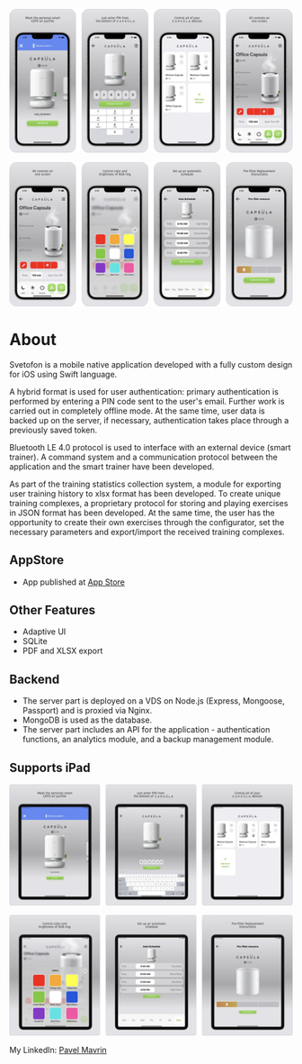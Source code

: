 ![Capsula Link](https://github.com/mavrinpn/Capsula-Link-App/raw/main/Capsula-Link-iPhone-1.png)

![Capsula Link](https://github.com/mavrinpn/Capsula-Link-App/raw/main/Capsula-Link-iPhone-2.png)

# About

Svetofon is a mobile native application developed with a fully custom design for iOS using Swift language.

A hybrid format is used for user authentication: primary authentication is performed by entering a PIN code sent to the user's email. Further work is carried out in completely offline mode. At the same time, user data is backed up on the server, if necessary, authentication takes place through a previously saved token.

Bluetooth LE 4.0 protocol is used to interface with an external device (smart trainer). A command system and a communication protocol between the application and the smart trainer have been developed.

As part of the training statistics collection system, a module for exporting user training history to xlsx format has been developed.
To create unique training complexes, a proprietary protocol for storing and playing exercises in JSON format has been developed. At the same time, the user has the opportunity to create their own exercises through the configurator, set the necessary parameters and export/import the received training complexes.

## AppStore

- App published at [App Store](https://apps.apple.com/ru/app/светофон/id1597336312)

## Other Features

- Adaptive UI
- SQLite
- PDF and XLSX export

## Backend

- The server part is deployed on a VDS on Node.js (Express, Mongoose, Passport) and is proxied via Nginx.
- MongoDB is used as the database.
- The server part includes an API for the application - authentication functions, an analytics module, and a backup management module.

## Supports iPad

![Capsula Link](https://github.com/mavrinpn/Capsula-Link-App/raw/main/Capsula-Link-iPad-1.png)

![Capsula Link](https://github.com/mavrinpn/Capsula-Link-App/raw/main/Capsula-Link-iPad-2.png)


My LinkedIn: [Pavel Mavrin](https://www.linkedin.com/in/pavel-mavrin-developer/)

